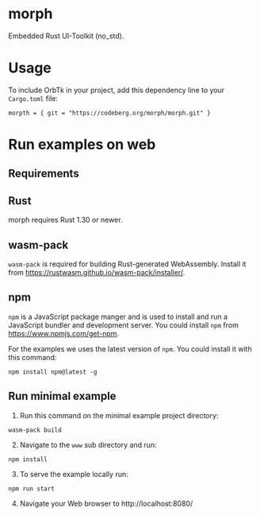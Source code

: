 # morph

Embedded Rust UI-Toolkit (no_std).

# Usage

To include OrbTk in your project, add this dependency
line to your `Cargo.toml` file:

```text
morpth = { git = "https://codeberg.org/morph/morph.git" }
```

# Run examples on web

## Requirements

## Rust

morph requires Rust 1.30 or newer.

## wasm-pack

`wasm-pack` is required for building Rust-generated WebAssembly. Install it from https://rustwasm.github.io/wasm-pack/installer/.

## npm

`npm` is a JavaScript package manger and is used to install and run a JavaScript bundler and development server. You could install `npm` from https://www.npmjs.com/get-npm.

For the examples we uses the latest version of `npm`. You could install it with this command:

```shell
npm install npm@latest -g
```

## Run minimal example

1. Run this command on the minimal example project directory:  

```shell
wasm-pack build
```

2. Navigate to the `www` sub directory and run:

```shell
npm install
```

3. To serve the example locally run:

```shell
npm run start
```

4. Navigate your Web browser to http://localhost:8080/